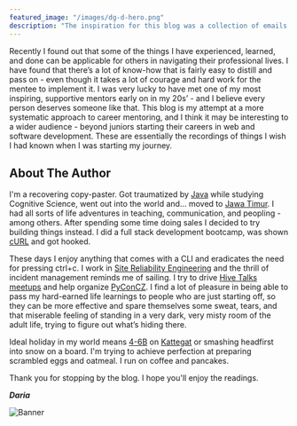 ```yaml
---
featured_image: "/images/dg-d-hero.png"
description: "The inspiration for this blog was a collection of emails written in an attempt to help a smart, hard-working IT student find her first job in web development. Emails don't scale well so here we are."
---
```


Recently I found out that some of the things I have experienced, learned, and done can be applicable for others in navigating their professional lives. I have found that there’s a lot of know-how that is fairly easy to distill and pass on - even though it takes a lot of courage and hard work for the mentee to implement it. I was very lucky to have met one of my most inspiring, supportive mentors early on in my 20s’ - and I believe every person deserves someone like that. This blog is my attempt at a more systematic approach to career mentoring, and I think it may be interesting to a wider audience - beyond juniors starting their careers in web and software development. These are essentially the recordings of things I wish I had known when I was starting my journey.

## About The Author

I'm a recovering copy-paster. Got traumatized by [Java](https://en.wikipedia.org/wiki/Java_(programming_language)) while studying Cognitive Science, went out into the world and… moved to [Jawa Timur](https://en.wikipedia.org/wiki/East_Java). I had all sorts of life adventures in teaching, communication, and peopling - among others. After spending some time doing sales I decided to try building things instead. I did a full stack development bootcamp, was shown [cURL](https://en.wikipedia.org/wiki/CURL) and got hooked.

These days I enjoy anything that comes with a CLI and eradicates the need for pressing ctrl+c. I work in [Site Reliability Engineering](https://linkedin.com/in/dariagru) and the thrill of incident management reminds me of sailing. I try to drive [Hive Talks meetups](https://www.meetup.com/apiaryio/events/) and help organize [PyConCZ](https://cz.pycon.org/2020/). I find a lot of pleasure in being able to pass my hard-earned life learnings to people who are just starting off, so they can be more effective and spare themselves some sweat, tears, and that miserable feeling of standing in a very dark, very misty room of the adult life, trying to figure out what’s hiding there.

Ideal holiday in my world means [4-6B](https://en.wikipedia.org/wiki/Beaufort_scale) on [Kattegat](https://en.wikipedia.org/wiki/Kattegat) or smashing headfirst into snow on a board. I'm trying to achieve perfection at preparing scrambled eggs and oatmeal. I run on coffee and pancakes.

Thank you for stopping by the blog. I hope you'll enjoy the readings.

_**Daria**_


![Banner](/images/dg-tcp.png)
